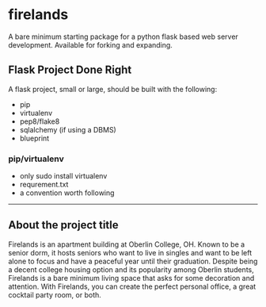 # firelands
A bare minimum starting package for a python flask based web server development.
Available for forking and expanding.

## Flask Project Done Right
A flask project, small or large, should be built with the following:
* pip
* virtualenv
* pep8/flake8
* sqlalchemy (if using a DBMS)
* blueprint

### pip/virtualenv
* only sudo install virtualenv
* requrement.txt
* a convention worth following

---
## About the project title
Firelands is an apartment building at Oberlin College, OH. Known to be a senior
dorm, it hosts seniors who want to live in singles and want to be left alone to
focus and have a peaceful year until their graduation. Despite being a decent
college housing option and its popularity among Oberlin students, Firelands is a
bare minimum living space that asks for some decoration and attention. With
Firelands, you can create the perfect personal office, a great cocktail party
room, or both.
